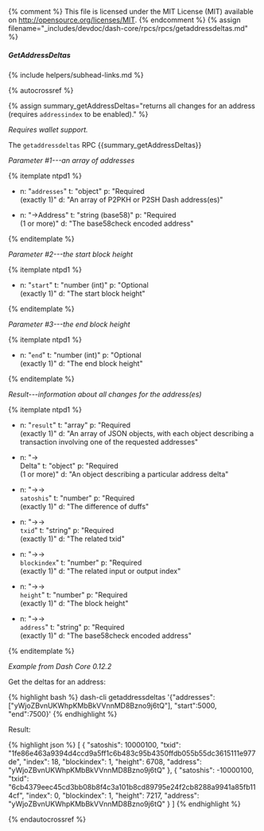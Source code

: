 {% comment %}
This file is licensed under the MIT License (MIT) available on
http://opensource.org/licenses/MIT.
{% endcomment %}
{% assign filename="_includes/devdoc/dash-core/rpcs/rpcs/getaddressdeltas.md" %}

##### GetAddressDeltas
{% include helpers/subhead-links.md %}

{% autocrossref %}

{% assign summary_getAddressDeltas="returns all changes for an address (requires `addressindex` to be enabled)." %}

*Requires wallet support.*

The `getaddressdeltas` RPC {{summary_getAddressDeltas}}

*Parameter #1---an array of addresses*

{% itemplate ntpd1 %}
- n: "`addresses`"
  t: "object"
  p: "Required<br>(exactly 1)"
  d: "An array of P2PKH or P2SH Dash address(es)"

- n: "→Address"
  t: "string (base58)"
  p: "Required<br>(1 or more)"
  d: "The base58check encoded address"

{% enditemplate %}

*Parameter #2---the start block height*

{% itemplate ntpd1 %}
- n: "`start`"
  t: "number (int)"
  p: "Optional<br>(exactly 1)"
  d: "The start block height"

{% enditemplate %}

*Parameter #3---the end block height*

{% itemplate ntpd1 %}
- n: "`end`"
  t: "number (int)"
  p: "Optional<br>(exactly 1)"
  d: "The end block height"

{% enditemplate %}

*Result---information about all changes for the address(es)*

{% itemplate ntpd1 %}
- n: "`result`"
  t: "array"
  p: "Required<br>(exactly 1)"
  d: "An array of JSON objects, with each object describing a transaction involving one of the requested addresses"

- n: "→<br>Delta"
  t: "object"
  p: "Required<br>(1 or more)"
  d: "An object describing a particular address delta"

- n: "→→<br>`satoshis`"
  t: "number"
  p: "Required<br>(exactly 1)"
  d: "The difference of duffs"

- n: "→→<br>`txid`"
  t: "string"
  p: "Required<br>(exactly 1)"
  d: "The related txid"

- n: "→→<br>`blockindex`"
  t: "number"
  p: "Required<br>(exactly 1)"
  d: "The related input or output index"

- n: "→→<br>`height`"
  t: "number"
  p: "Required<br>(exactly 1)"
  d: "The block height"

- n: "→→<br>`address`"
  t: "string"
  p: "Required<br>(exactly 1)"
  d: "The base58check encoded address"

{% enditemplate %}

*Example from Dash Core 0.12.2*

Get the deltas for an address:

{% highlight bash %}
dash-cli getaddressdeltas '{"addresses": ["yWjoZBvnUKWhpKMbBkVVnnMD8Bzno9j6tQ"], "start":5000, "end":7500}'
{% endhighlight %}

Result:

{% highlight json %}
[
  {
    "satoshis": 10000100,
    "txid": "1fe86e463a9394d4ccd9a5ff1c6b483c95b4350ffdb055b55dc3615111e977de",
    "index": 18,
    "blockindex": 1,
    "height": 6708,
    "address": "yWjoZBvnUKWhpKMbBkVVnnMD8Bzno9j6tQ"
  },
  {
    "satoshis": -10000100,
    "txid": "6cb4379eec45cd3bb08b8f4c3a101b8cd89795e24f2cb8288a9941a85fb114cf",
    "index": 0,
    "blockindex": 1,
    "height": 7217,
    "address": "yWjoZBvnUKWhpKMbBkVVnnMD8Bzno9j6tQ"
  }
]
{% endhighlight %}

{% endautocrossref %}
